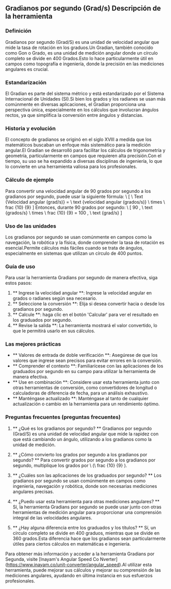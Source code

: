 ## Gradianos por segundo (Grad/s) Descripción de la herramienta

### Definición
Gradianos por segundo (Grad/S) es una unidad de velocidad angular que mide la tasa de rotación en los graduos.Un Gradian, también conocido como Gon o Grado, es una unidad de medición angular donde un círculo completo se divide en 400 Grados.Esto lo hace particularmente útil en campos como topografía e ingeniería, donde la precisión en las mediciones angulares es crucial.

### Estandarización
El Gradian es parte del sistema métrico y está estandarizado por el Sistema Internacional de Unidades (SI).Si bien los grados y los radianes se usan más comúnmente en diversas aplicaciones, el Gradian proporciona una perspectiva única, especialmente en los cálculos que involucran ángulos rectos, ya que simplifica la conversión entre ángulos y distancias.

### Historia y evolución
El concepto de gradianos se originó en el siglo XVIII a medida que los matemáticos buscaban un enfoque más sistemático para la medición angular.El Gradian se desarrolló para facilitar los cálculos de trigonometría y geometría, particularmente en campos que requieren alta precisión.Con el tiempo, su uso se ha expandido a diversas disciplinas de ingeniería, lo que lo convierte en una herramienta valiosa para los profesionales.

### Cálculo de ejemplo
Para convertir una velocidad angular de 90 grados por segundo a los gradianos por segundo, puede usar la siguiente fórmula:
\ [
\ Text {Velocidad angular (grad/s)} = \ text {velocidad angular (grados/s)} \ times \ frac {10} {9}
\]
Entonces, durante 90 grados por segundo:
\ [
90 \, \ text {grados/s} \ times \ frac {10} {9} = 100 \, \ text {grad/s}
\]

### Uso de las unidades
Los gradianos por segundo se usan comúnmente en campos como la navegación, la robótica y la física, donde comprender la tasa de rotación es esencial.Permite cálculos más fáciles cuando se trata de ángulos, especialmente en sistemas que utilizan un círculo de 400 puntos.

### Guía de uso
Para usar la herramienta Gradians por segundo de manera efectiva, siga estos pasos:
1. ** Ingrese la velocidad angular **: Ingrese la velocidad angular en grados o radianes según sea necesario.
2. ** Seleccione la conversión **: Elija si desea convertir hacia o desde los gradianos por segundo.
3. ** Calcule **: haga clic en el botón 'Calcular' para ver el resultado en los graduados por segundo.
4. ** Revise la salida **: La herramienta mostrará el valor convertido, lo que le permitirá usarlo en sus cálculos.

### Las mejores prácticas
- ** Valores de entrada de doble verificación **: Asegúrese de que los valores que ingrese sean precisos para evitar errores en la conversión.
- ** Comprender el contexto **: Familiarícese con las aplicaciones de los graduados por segundo en su campo para utilizar la herramienta de manera efectiva.
- ** Use en combinación **: Considere usar esta herramienta junto con otras herramientas de conversión, como convertidores de longitud o calculadoras de diferencia de fecha, para un análisis exhaustivo.
- ** Manténgase actualizado **: Manténgase al tanto de cualquier actualización o cambio en la herramienta para un rendimiento óptimo.

### Preguntas frecuentes (preguntas frecuentes)

1. ** ¿Qué es los gradianos por segundo? **
Gradianos por segundo (Grad/S) es una unidad de velocidad angular que mide la rapidez con que está cambiando un ángulo, utilizando a los gradianos como la unidad de medición.

2. ** ¿Cómo convierto los grados por segundo a los gradianos por segundo? **
Para convertir grados por segundo a los gradianos por segundo, multiplique los grados por \ (\ frac {10} {9} \).

3. ** ¿Cuáles son las aplicaciones de los graduados por segundo? **
Los gradianos por segundo se usan comúnmente en campos como ingeniería, navegación y robótica, donde son necesarias mediciones angulares precisas.

4. ** ¿Puedo usar esta herramienta para otras mediciones angulares? **
Sí, la herramienta Gradians por segundo se puede usar junto con otras herramientas de medición angular para proporcionar una comprensión integral de las velocidades angulares.

5. ** ¿Hay alguna diferencia entre los graduados y los títulos? **
Sí, un círculo completo se divide en 400 graduos, mientras que se divide en 360 grados.Esta diferencia hace que los gradianos sean particularmente útiles para ciertos cálculos en matemáticas e ingeniería.

Para obtener más información y acceder a la herramienta Gradians por Segunda, visite [Inayam's Angular Speed ​​Co Nverter] (https://www.inayam.co/unit-converter/angular_speed).Al utilizar esta herramienta, puede mejorar sus cálculos y mejorar su comprensión de las mediciones angulares, ayudando en última instancia en sus esfuerzos profesionales.
